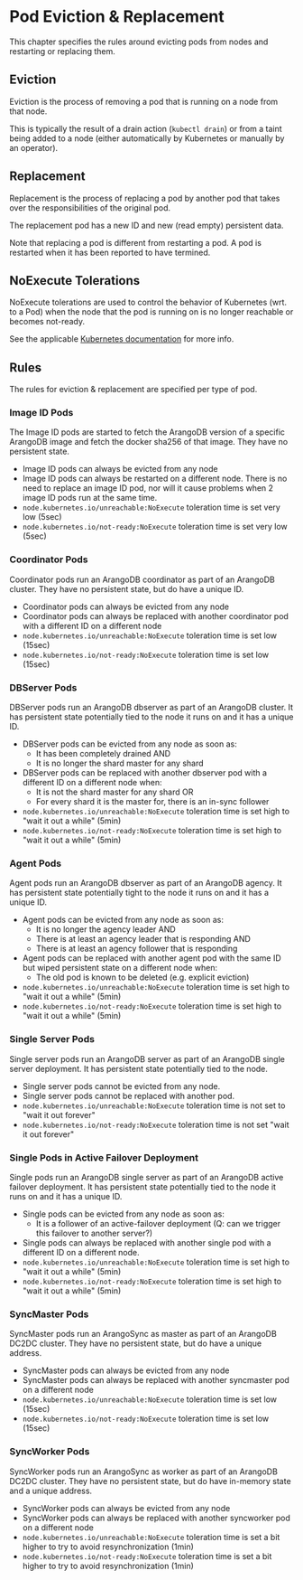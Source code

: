 # Pod Eviction & Replacement

This chapter specifies the rules around evicting pods from nodes and
restarting or replacing them.

## Eviction

Eviction is the process of removing a pod that is running on a node from that node.

This is typically the result of a drain action (`kubectl drain`) or
from a taint being added to a node (either automatically by Kubernetes or manually by an operator).

## Replacement

Replacement is the process of replacing a pod by another pod that takes over the responsibilities
of the original pod.

The replacement pod has a new ID and new (read empty) persistent data.

Note that replacing a pod is different from restarting a pod. A pod is restarted when it has been reported
to have termined.

## NoExecute Tolerations

NoExecute tolerations are used to control the behavior of Kubernetes (wrt. to a Pod) when the node
that the pod is running on is no longer reachable or becomes not-ready.

See the applicable [Kubernetes documentation](https://kubernetes.io/docs/concepts/configuration/taint-and-toleration/) for more info.

## Rules

The rules for eviction & replacement are specified per type of pod.

### Image ID Pods

The Image ID pods are started to fetch the ArangoDB version of a specific
ArangoDB image and fetch the docker sha256 of that image.
They have no persistent state.

- Image ID pods can always be evicted from any node
- Image ID pods can always be restarted on a different node.
  There is no need to replace an image ID pod, nor will it cause problems when
  2 image ID pods run at the same time.
- `node.kubernetes.io/unreachable:NoExecute` toleration time is set very low (5sec)
- `node.kubernetes.io/not-ready:NoExecute` toleration time is set very low (5sec)

### Coordinator Pods

Coordinator pods run an ArangoDB coordinator as part of an ArangoDB cluster.
They have no persistent state, but do have a unique ID.

- Coordinator pods can always be evicted from any node
- Coordinator pods can always be replaced with another coordinator pod with a different ID on a different node
- `node.kubernetes.io/unreachable:NoExecute` toleration time is set low (15sec)
- `node.kubernetes.io/not-ready:NoExecute` toleration time is set low (15sec)

### DBServer Pods

DBServer pods run an ArangoDB dbserver as part of an ArangoDB cluster.
It has persistent state potentially tied to the node it runs on and it has a unique ID.

- DBServer pods can be evicted from any node as soon as:
  - It has been completely drained AND
  - It is no longer the shard master for any shard
- DBServer pods can be replaced with another dbserver pod with a different ID on a different node when:
  - It is not the shard master for any shard OR
  - For every shard it is the master for, there is an in-sync follower
- `node.kubernetes.io/unreachable:NoExecute` toleration time is set high to "wait it out a while" (5min)
- `node.kubernetes.io/not-ready:NoExecute` toleration time is set high to "wait it out a while" (5min)

### Agent Pods

Agent pods run an ArangoDB dbserver as part of an ArangoDB agency.
It has persistent state potentially tight to the node it runs on and it has a unique ID.

- Agent pods can be evicted from any node as soon as:
  - It is no longer the agency leader AND
  - There is at least an agency leader that is responding AND
  - There is at least an agency follower that is responding
- Agent pods can be replaced with another agent pod with the same ID but wiped persistent state on a different node when:
  - The old pod is known to be deleted (e.g. explicit eviction)
- `node.kubernetes.io/unreachable:NoExecute` toleration time is set high to "wait it out a while" (5min)
- `node.kubernetes.io/not-ready:NoExecute` toleration time is set high to "wait it out a while" (5min)

### Single Server Pods

Single server pods run an ArangoDB server as part of an ArangoDB single server deployment.
It has persistent state potentially tied to the node.

- Single server pods cannot be evicted from any node.
- Single server pods cannot be replaced with another pod.
- `node.kubernetes.io/unreachable:NoExecute` toleration time is not set to "wait it out forever"
- `node.kubernetes.io/not-ready:NoExecute` toleration time is not set "wait it out forever"

### Single Pods in Active Failover Deployment

Single pods run an ArangoDB single server as part of an ArangoDB active failover deployment.
It has persistent state potentially tied to the node it runs on and it has a unique ID.

- Single pods can be evicted from any node as soon as:
  - It is a follower of an active-failover deployment (Q: can we trigger this failover to another server?)
- Single pods can always be replaced with another single pod with a different ID on a different node.
- `node.kubernetes.io/unreachable:NoExecute` toleration time is set high to "wait it out a while" (5min)
- `node.kubernetes.io/not-ready:NoExecute` toleration time is set high to "wait it out a while" (5min)

### SyncMaster Pods

SyncMaster pods run an ArangoSync as master as part of an ArangoDB DC2DC cluster.
They have no persistent state, but do have a unique address.

- SyncMaster pods can always be evicted from any node
- SyncMaster pods can always be replaced with another syncmaster pod on a different node
- `node.kubernetes.io/unreachable:NoExecute` toleration time is set low (15sec)
- `node.kubernetes.io/not-ready:NoExecute` toleration time is set low (15sec)

### SyncWorker Pods

SyncWorker pods run an ArangoSync as worker as part of an ArangoDB DC2DC cluster.
They have no persistent state, but do have in-memory state and a unique address.

- SyncWorker pods can always be evicted from any node
- SyncWorker pods can always be replaced with another syncworker pod on a different node
- `node.kubernetes.io/unreachable:NoExecute` toleration time is set a bit higher to try to avoid resynchronization (1min)
- `node.kubernetes.io/not-ready:NoExecute` toleration time is set a bit higher to try to avoid resynchronization (1min)
